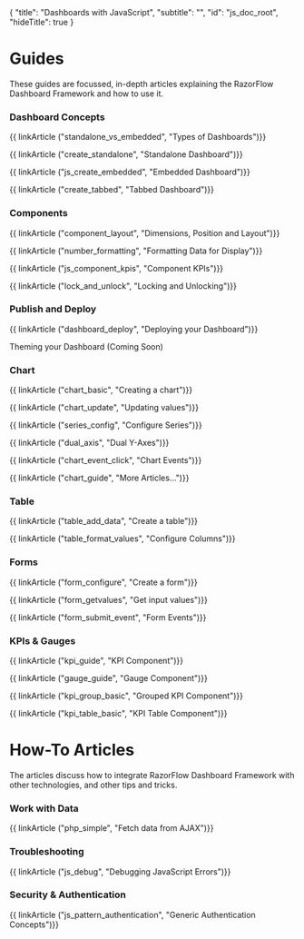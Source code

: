 <meta>
{
  "title": "Dashboards with JavaScript",
  "subtitle": "",
  "id": "js_doc_root",
  "hideTitle": true
}
</meta>
<h1>Guides</h1>
<p>These guides are focussed, in-depth articles explaining the RazorFlow Dashboard Framework and how to use it.</p>
<div class="row">
  <div class="col-md-4">
    <h3>Dashboard Concepts</h3>
    <p>{{ linkArticle ("standalone_vs_embedded", "Types of Dashboards")}}</p>
    <p>{{ linkArticle ("create_standalone", "Standalone Dashboard")}}</p>
    <p>{{ linkArticle ("js_create_embedded", "Embedded Dashboard")}}</p>
    <p>{{ linkArticle ("create_tabbed", "Tabbed Dashboard")}}</p>
  </div>
  <div class="col-md-4">
    <h3>Components</h3>
    <p>{{ linkArticle ("component_layout", "Dimensions, Position and Layout")}}</p>
    <p>{{ linkArticle ("number_formatting", "Formatting Data for Display")}}</p>
    <p>{{ linkArticle ("js_component_kpis", "Component KPIs")}}</p>
    <p>{{ linkArticle ("lock_and_unlock", "Locking and Unlocking")}}</p>
  </div>
  <div class="col-md-4">
    <h3>Publish and Deploy</h3>
    <p>{{ linkArticle ("dashboard_deploy", "Deploying your Dashboard")}}</p>
    <p>Theming your Dashboard (Coming Soon)</p>
  </div>
</div>
<div class="row">
  <div class="col-md-4">
    <h3>Chart</h3>
    <p>{{ linkArticle ("chart_basic", "Creating a chart")}}</p>
    <p>{{ linkArticle ("chart_update", "Updating values")}}</p>
    <p>{{ linkArticle ("series_config", "Configure Series")}}</p>
    <p>{{ linkArticle ("dual_axis", "Dual Y-Axes")}}</p>
    <p>{{ linkArticle ("chart_event_click", "Chart Events")}}</p>
    <p>{{ linkArticle ("chart_guide", "More Articles...")}}</p>
  </div>
  <div class="col-md-4">
    <h3>Table</h3>
    <p>{{ linkArticle ("table_add_data", "Create a table")}}</p>
    <p>{{ linkArticle ("table_format_values", "Configure Columns")}}</p>
  </div>
  <div class="col-md-4">
    <h3>Forms</h3>
    <p>{{ linkArticle ("form_configure", "Create a form")}}</p>
    <p>{{ linkArticle ("form_getvalues", "Get input values")}}</p>
    <p>{{ linkArticle ("form_submit_event", "Form Events")}}</p>
  </div>
</div>
<div class="row">
  <div class="col-md-4">
    <h3>KPIs & Gauges</h3>
    <p>{{ linkArticle ("kpi_guide", "KPI Component")}}</p>
    <p>{{ linkArticle ("gauge_guide", "Gauge Component")}}</p>
    <p>{{ linkArticle ("kpi_group_basic", "Grouped KPI Component")}}</p>
    <p>{{ linkArticle ("kpi_table_basic", "KPI Table Component")}}</p>
  </div>
</div>
<h1>How-To Articles</h1>
<p>The articles discuss how to integrate RazorFlow Dashboard Framework with other technologies, and other tips and tricks.</p>
<div class="row">
  <div class="col-md-4">
    <h3>Work with Data</h3>
    <p>{{ linkArticle ("php_simple", "Fetch data from AJAX")}}</p>
  </div>
  <div class="col-md-4">
    <h3>Troubleshooting</h3>
    <p>{{ linkArticle ("js_debug", "Debugging JavaScript Errors")}}</p>
  </div>
  <div class="col-md-4">
    <h3>Security & Authentication</h3>
    <p>{{ linkArticle ("js_pattern_authentication", "Generic Authentication Concepts")}}</p>
  </div>
</div>
